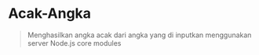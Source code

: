 # Acak-Angka
> Menghasilkan angka acak dari angka yang di inputkan menggunakan server Node.js core modules
